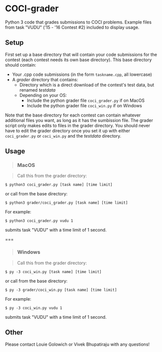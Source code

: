 # COCI-grader
Python 3 code that grades submissions to COCI problems.
Example files from task "VUDU" ('15 - '16 Contest #2) included to display usage.

## Setup
First set up a base directory that will contain your code submissions for the contest (each contest needs its own base directory). This base directory should contain:

* Your .cpp code submissions (in the form `taskname.cpp`, all lowercase)
* A *grader* directory that contains:
    * Directory which is a direct download of the contest's test data, but renamed *testdata*
    * Depending on your OS:
        * Include the python grader file `coci_grader.py` if on MacOS
        * Include the python grader file `coci_win.py` if on Windows

Note that the base directory for each contest can contain whatever additional files you want, as long as it has the sumbission file. The grader script only makes edits to files in the grader directory. You should never have to edit the grader directory once you set it up with either `coci_grader.py` or `coci_win.py` and the *testdata* directory.

## Usage

> ### MacOS

> Call this from the grader directory:
```
$ python3 coci_grader.py [task name] [time limit]
```
or call from the base directory:
```
$ python3 grader/coci_grader.py [task name] [time limit]
```
For example:
```
$ python3 coci_grader.py vudu 1
```
submits task "VUDU" with a time limit of 1 second.

===

> ### Windows

> Call this from the grader directory:
```
$ py -3 coci_win.py [task name] [time limit]
```
or call from the base directory:
```
$ py -3 grader/coci_win.py [task name] [time limit]
```
For example:
```
$ py -3 coci_win.py vudu 1
```
submits task "VUDU" with a time limit of 1 second.

## Other

Please contact Louie Golowich or Vivek Bhupatiraju with any questions!



